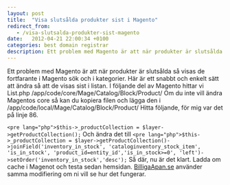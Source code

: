 ```yaml
---
layout: post
title:  "Visa slutsålda produkter sist i Magento"
redirect_from:
   - /visa-slutsalda-produkter-sist-magento
date:   2012-04-21 22:00:34 +0100
categories: best domain registrar
description: Ett problem med Magento är att när produkter är slutsålda så visas de fortfarante i Magento sök och i kategorier. Här är ett snabbt och enkelt sätt att ändra så att de visas sist i listan.
---
```


Ett problem med Magento är att när produkter är slutsålda så visas de fortfarante i Magento sök och i kategorier. Här är ett snabbt och enkelt sätt att ändra så att de visas sist i listan. I följande del av Magento hittar vi List.php /app/code/core/Mage/Catalog/Block/Product/ Om du inte vill ändra Magentos core så kan du kopiera filen och lägga den i /app/code/local/Mage/Catalog/Block/Product/ Hitta följande, för mig var det på linje 86.

`<pre lang="php">$this->_productCollection = $layer->getProductCollection();` Och ändra det till `<pre lang="php">$this->_productCollection = $layer->getProductCollection()->joinField('inventory_in_stock', 'cataloginventory_stock_item', 'is_in_stock', 'product_id=entity_id','is_in_stock>=0', 'left')->setOrder('inventory_in_stock','desc');` Så där, nu är det klart. Ladda om cache i Magenot och testa sedan hemsidan. [BilligaApan.se](BilligaApan.se) använder samma modifiering om ni vill se hur det fungerar.